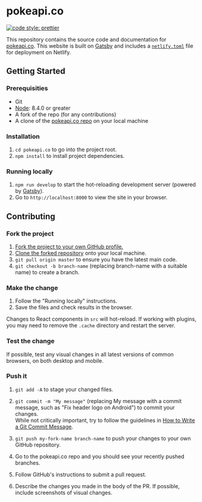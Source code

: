 # pokeapi.co

[![code style: prettier](https://img.shields.io/badge/code_style-prettier-ff69b4.svg?style=flat-square)](https://github.com/prettier/prettier)

This repository contains the source code and documentation for [pokeapi.co](pokeapi.co). This website is built on [Gatsby](https://www.gatsbyjs.org/) and includes a [`netlify.toml`](https://www.netlify.com/docs/netlify-toml-reference/) file for deployment on Netlify.

## Getting Started

### Prerequisities
- Git
- [Node](https://nodejs.org/en/): 8.4.0 or greater
- A fork of the repo (for any contributions)
- A clone of the [pokeapi.co repo](https://github.com/pokeapi/pokeapi.co) on your local machine

### Installation
1. `cd pokeapi.co` to go into the project root.
2. `npm install` to install project dependencies.

### Running locally
1. `npm run develop` to start the hot-reloading development server (powered by [Gatsby](https://www.gatsbyjs.org/)).
2. Go to `http://localhost:8000` to view the site in your browser.

## Contributing

### Fork the project
1. [Fork the project to your own GitHub profile.](https://help.github.com/articles/fork-a-repo/)
2. [Clone the forked repository](https://help.github.com/articles/cloning-a-repository/) onto your local machine.
3. `git pull origin master` to ensure you have the latest main code.
4. `git checkout -b branch-name` (replacing branch-name with a suitable name) to create a branch.


### Make the change
1. Follow the "Running locally" instructions.
2. Save the files and check results in the browser.

Changes to React components in `src` will hot-reload. If working with plugins, you may need to remove the `.cache` directory and restart the server.

### Test the change
If possible, test any visual changes in all latest versions of common browsers, on both desktop and mobile.

### Push it
1. `git add -A` to stage your changed files.
2. `git commit -m "My message"` (replacing My message with a commit message, such as "Fix header logo on Android") to commit your changes.  
    While not critically important, try to follow the guidelines in [How to Write a Git Commit Message](https://chris.beams.io/posts/git-commit/#seven-rules).


4. `git push my-fork-name branch-name` to push your changes to your own GitHub repository.
5. Go to the pokeapi.co repo and you should see your recently pushed branches.
6. Follow GitHub's instructions to submit a pull request.
7. Describe the changes you made in the body of the PR. If possible, include screenshots of visual changes.
